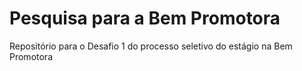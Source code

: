 # Pesquisa para a Bem Promotora
 Repositório para o Desafio 1 do processo seletivo do estágio na Bem Promotora
